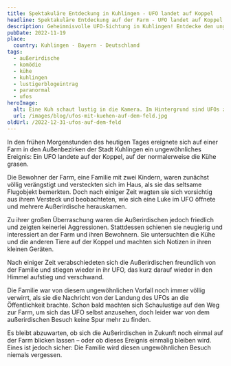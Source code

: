 ```yaml
---
title: Spektakuläre Entdeckung in Kuhlingen - UFO landet auf Koppel
headline: Spektakuläre Entdeckung auf der Farm - UFO landet auf Koppel
description: Geheimnisvolle UFO-Sichtung in Kuhlingen! Entdecke den unglaublichen Augenzeugenbericht.
pubDate: 2022-11-19
place:
  country: Kuhlingen - Bayern - Deutschland
tags:
  - außerirdische
  - komödie
  - kühe
  - kuhlingen
  - lustigerblogeintrag
  - paranormal
  - ufos
heroImage:
  alt: Eine Kuh schaut lustig in die Kamera. Im Hintergrund sind UFOs zu sehen.
  url: /images/blog/ufos-mit-kuehen-auf-dem-feld.jpg
oldUrl: /2022-12-31-ufos-auf-dem-feld
---
```


In den frühen Morgenstunden des heutigen Tages ereignete sich auf einer Farm in den Außenbezirken der Stadt Kuhlingen ein ungewöhnliches Ereignis: Ein UFO landete auf der Koppel, auf der normalerweise die Kühe grasen.

Die Bewohner der Farm, eine Familie mit zwei Kindern, waren zunächst völlig verängstigt und versteckten sich im Haus, als sie das seltsame Flugobjekt bemerkten. Doch nach einiger Zeit wagten sie sich vorsichtig aus ihrem Versteck und beobachteten, wie sich eine Luke im UFO öffnete und mehrere Außerirdische herauskamen.

Zu ihrer großen Überraschung waren die Außerirdischen jedoch friedlich und zeigten keinerlei Aggressionen. Stattdessen schienen sie neugierig und interessiert an der Farm und ihren Bewohnern. Sie untersuchten die Kühe und die anderen Tiere auf der Koppel und machten sich Notizen in ihren kleinen Geräten.

Nach einiger Zeit verabschiedeten sich die Außerirdischen freundlich von der Familie und stiegen wieder in ihr UFO, das kurz darauf wieder in den Himmel aufstieg und verschwand.

Die Familie war von diesem ungewöhnlichen Vorfall noch immer völlig verwirrt, als sie die Nachricht von der Landung des UFOs an die Öffentlichkeit brachte. Schon bald machten sich Schaulustige auf den Weg zur Farm, um sich das UFO selbst anzusehen, doch leider war von dem außerirdischen Besuch keine Spur mehr zu finden.

Es bleibt abzuwarten, ob sich die Außerirdischen in Zukunft noch einmal auf der Farm blicken lassen – oder ob dieses Ereignis einmalig bleiben wird. Eines ist jedoch sicher: Die Familie wird diesen ungewöhnlichen Besuch niemals vergessen.
